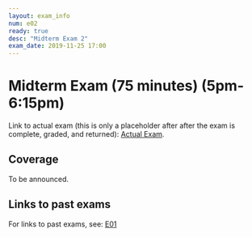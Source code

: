 ```yaml
---
layout: exam_info
num: e02
ready: true
desc: "Midterm Exam 2"
exam_date: 2019-11-25 17:00
---
```


<div style="display:none;">  http://ucsb-cs56-f19.github.io/exam/e02
</div>

# Midterm Exam (75 minutes) (5pm-6:15pm)

Link to actual exam (this is only a placeholder after after the exam is complete, graded,
and returned): [Actual Exam](cs56_f19_e02/).



## Coverage

To be announced.


## Links to past exams

For links to past exams, see: [E01](/f19/exam/e01)


